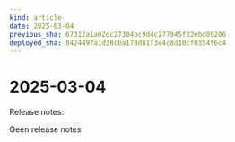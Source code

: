 ```yaml
---
kind: article
date: 2025-03-04
previous_sha: 67312a1a02dc27304bc9d4c277945f22ebd09206
deployed_sha: 8424497a1d38cba178d81f3e4c8d10cf0354f6c4
---
```


# 2025-03-04

Release notes:

Geen release notes
